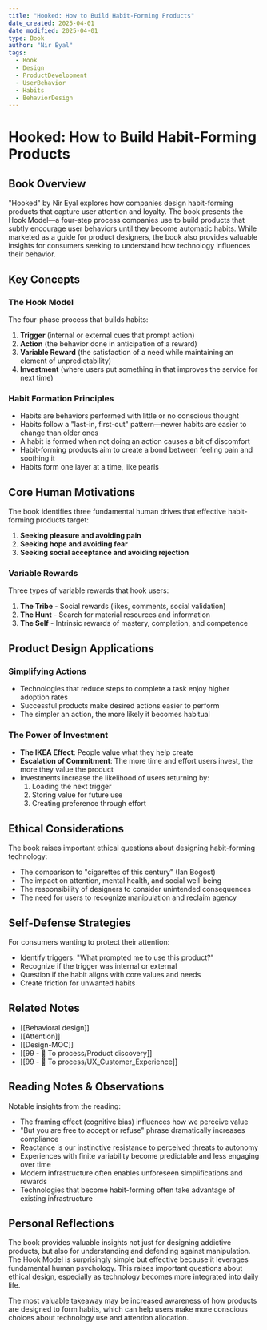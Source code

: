 ```yaml
---
title: "Hooked: How to Build Habit-Forming Products"
date_created: 2025-04-01
date_modified: 2025-04-01
type: Book
author: "Nir Eyal"
tags:
  - Book
  - Design
  - ProductDevelopment
  - UserBehavior
  - Habits
  - BehaviorDesign
---
```


# Hooked: How to Build Habit-Forming Products

## Book Overview
"Hooked" by Nir Eyal explores how companies design habit-forming products that capture user attention and loyalty. The book presents the Hook Model—a four-step process companies use to build products that subtly encourage user behaviors until they become automatic habits. While marketed as a guide for product designers, the book also provides valuable insights for consumers seeking to understand how technology influences their behavior.

## Key Concepts

### The Hook Model
The four-phase process that builds habits:
1. **Trigger** (internal or external cues that prompt action)
2. **Action** (the behavior done in anticipation of a reward)
3. **Variable Reward** (the satisfaction of a need while maintaining an element of unpredictability)
4. **Investment** (where users put something in that improves the service for next time)

### Habit Formation Principles
- Habits are behaviors performed with little or no conscious thought
- Habits follow a "last-in, first-out" pattern—newer habits are easier to change than older ones
- A habit is formed when not doing an action causes a bit of discomfort
- Habit-forming products aim to create a bond between feeling pain and soothing it
- Habits form one layer at a time, like pearls

## Core Human Motivations

The book identifies three fundamental human drives that effective habit-forming products target:
1. **Seeking pleasure and avoiding pain**
2. **Seeking hope and avoiding fear**
3. **Seeking social acceptance and avoiding rejection**

### Variable Rewards
Three types of variable rewards that hook users:
1. **The Tribe** - Social rewards (likes, comments, social validation)
2. **The Hunt** - Search for material resources and information
3. **The Self** - Intrinsic rewards of mastery, completion, and competence

## Product Design Applications

### Simplifying Actions
- Technologies that reduce steps to complete a task enjoy higher adoption rates
- Successful products make desired actions easier to perform
- The simpler an action, the more likely it becomes habitual

### The Power of Investment
- **The IKEA Effect**: People value what they help create
- **Escalation of Commitment**: The more time and effort users invest, the more they value the product
- Investments increase the likelihood of users returning by:
  1. Loading the next trigger
  2. Storing value for future use
  3. Creating preference through effort

## Ethical Considerations

The book raises important ethical questions about designing habit-forming technology:
- The comparison to "cigarettes of this century" (Ian Bogost)
- The impact on attention, mental health, and social well-being
- The responsibility of designers to consider unintended consequences
- The need for users to recognize manipulation and reclaim agency

## Self-Defense Strategies

For consumers wanting to protect their attention:
- Identify triggers: "What prompted me to use this product?"
- Recognize if the trigger was internal or external
- Question if the habit aligns with core values and needs
- Create friction for unwanted habits

## Related Notes
- [[Behavioral design]]
- [[Attention]]
- [[Design-MOC]]
- [[99 - 📄 To process/Product discovery]]
- [[99 - 📄 To process/UX_Customer_Experience]]

## Reading Notes & Observations

Notable insights from the reading:
- The framing effect (cognitive bias) influences how we perceive value
- "But you are free to accept or refuse" phrase dramatically increases compliance
- Reactance is our instinctive resistance to perceived threats to autonomy
- Experiences with finite variability become predictable and less engaging over time
- Modern infrastructure often enables unforeseen simplifications and rewards
- Technologies that become habit-forming often take advantage of existing infrastructure

## Personal Reflections
The book provides valuable insights not just for designing addictive products, but also for understanding and defending against manipulation. The Hook Model is surprisingly simple but effective because it leverages fundamental human psychology. This raises important questions about ethical design, especially as technology becomes more integrated into daily life.

The most valuable takeaway may be increased awareness of how products are designed to form habits, which can help users make more conscious choices about technology use and attention allocation.
